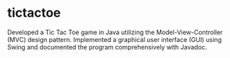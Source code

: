 # tictactoe
Developed a Tic Tac Toe game in Java utilizing the Model-View-Controller (MVC) design pattern. Implemented a graphical user interface (GUI) using Swing and documented the program comprehensively with Javadoc.

